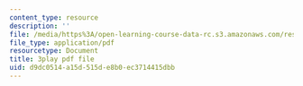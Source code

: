 ```yaml
---
content_type: resource
description: ''
file: /media/https%3A/open-learning-course-data-rc.s3.amazonaws.com/res-10-001-making-science-and-engineering-pictures-a-practical-guide-to-presenting-your-work-spring-2016/d9dc0514a15d515de8b0ec3714415dbb_r0Os1lPSlN0.pdf
file_type: application/pdf
resourcetype: Document
title: 3play pdf file
uid: d9dc0514-a15d-515d-e8b0-ec3714415dbb
---
```

